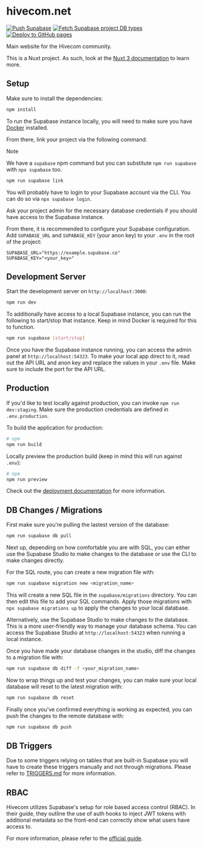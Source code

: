 # hivecom.net

[![Push Supabase](https://github.com/Mavulp/hivecom.net/actions/workflows/supabase.yml/badge.svg)](https://github.com/hivecom/hivecom.net/actions/workflows/supabase.yml)
[![Fetch Supabase project DB types](https://github.com/hivecom/hivecom.net/actions/workflows/types.yml/badge.svg)](https://github.com/hivecom/hivecom.net/actions/workflows/types.yml)
[![Deploy to GitHub pages](https://github.com/Mavulp/hivecom.net/actions/workflows/pages.yml/badge.svg)](https://github.com/hivecom/hivecom.net/actions/workflows/pages.yml)

Main website for the Hivecom community.

This is a Nuxt project. As such, look at the [Nuxt 3 documentation](https://nuxt.com/docs/getting-started/introduction) to learn more.

## Setup

Make sure to install the dependencies:

```bash
npm install
```

To run the Supabase instance locally, you will need to make sure you have [Docker](https://docs.docker.com/get-docker/) installed.

From there, link your project via the following command:

> [!NOTE]
> We have a `supabase` npm command but you can substitute `npm run supabase` with `npx supabase` too.

```bash
npm run supabase link
```

You will probably have to login to your Supabase account via the CLI. You can do so via `npx supabase login`.

Ask your project admin for the necessary database credentials if you should have access to the Supabase instance.

From there, it is recommended to configure your Supabase configuration. Add `SUPABASE_URL` and `SUPABASE_KEY` (your anon key) to your `.env` in the root of the project:

```env
SUPABASE_URL="https://example.supabase.co"
SUPABASE_KEY="<your_key>"
```

## Development Server

Start the development server on `http://localhost:3000`:

```bash
npm run dev
```

To additionally have access to a local Supabase instance, you can run the following to start/stop that instance. Keep in mind Docker is required for this to function.

```bash
npm run supabase [start/stop]
```

Once you have the Supabase instance running, you can access the admin panel at `http://localhost:54323`. To make your local app direct to it, read out the API URL and anon key and replace the values in your `.env` file. Make sure to include the port for the API URL.

## Production

If you'd like to test locally against production, you can invoke `npm run dev:staging`. Make sure the production credentials are defined in `.env.production`.

To build the application for production:

```bash
# npm
npm run build
```

Locally preview the production build (keep in mind this will run against `.env`):

```bash
# npm
npm run preview
```

Check out the [deployment documentation](https://nuxt.com/docs/getting-started/deployment) for more information.

## DB Changes / Migrations

First make sure you're pulling the lastest version of the database:

```bash
npm run supabase db pull
```

Next up, depending on how comfortable you are with SQL, you can either use the Supabase Studio to make changes to the database or use the CLI to make changes directly.

For the SQL route, you can create a new migration file with:

```bash
npm run supabase migration new <migration_name>
```

This will create a new SQL file in the `supabase/migrations` directory. You can then edit this file to add your SQL commands. Apply those migrations with `npx supabase migrations up` to apply the changes to your local database.

Alternatively, use the Supabase Studio to make changes to the database. This is a more user-friendly way to manage your database schema. You can access the Supabase Studio at `http://localhost:54323` when running a local instance.

Once you have made your database changes in the studio, diff the changes to a migration file with:

```bash
npm run supabase db diff -f <your_migration_name>
```

Now to wrap things up and test your changes, you can make sure your local database will reset to the latest migration with:

```bash
npm run supabase db reset
```

Finally once you've confirmed everything is working as expected, you can push the changes to the remote database with:

```bash
npm run supabase db push
```

## DB Triggers

Due to some triggers relying on tables that are built-in Supabase you will have to create these triggers manually and not through migrations. Please refer to [TRIGGERS.md](TRIGGERS.md) for more information.

## RBAC

Hivecom utilizes Supabase's setup for role based access control (RBAC). In their guide, they outline the use of auth hooks to inject JWT tokens with additional metadata so the front-end can correctly show what users have access to.

For more information, please refer to the [official guide](https://supabase.com/docs/guides/database/postgres/custom-claims-and-role-based-access-control-rbac?queryGroups=language&language=plpgsql).
